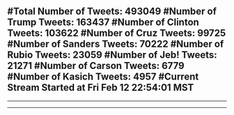 #Total Number of Tweets: 493049 
#Number of Trump Tweets: 163437
#Number of Clinton Tweets: 103622
#Number of Cruz Tweets: 99725
#Number of Sanders Tweets: 70222
#Number of Rubio Tweets: 23059
#Number of Jeb! Tweets: 21271
#Number of Carson Tweets: 6779
#Number of Kasich Tweets: 4957
#Current Stream Started at Fri Feb 12 22:54:01 MST
---
---
---
